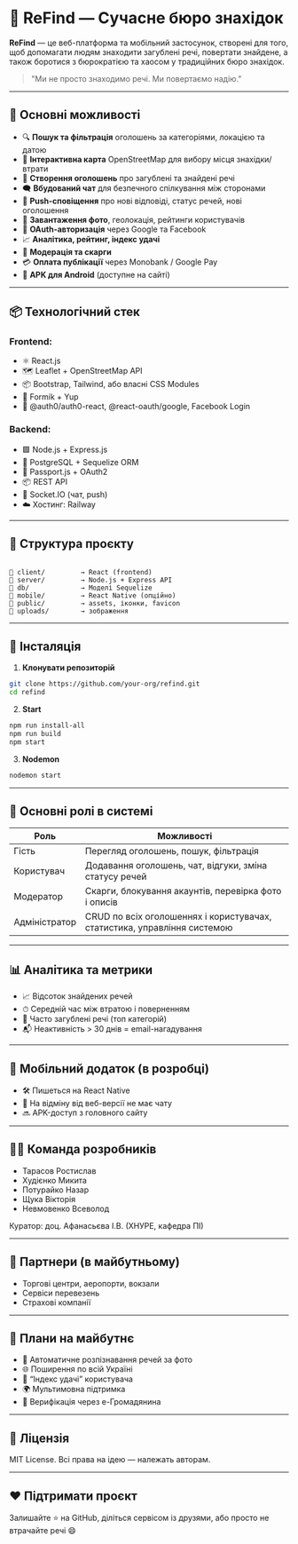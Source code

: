 # 🔎 ReFind — Сучасне бюро знахідок

**ReFind** — це веб-платформа та мобільний застосунок, створені для того, щоб допомагати людям знаходити загублені речі, повертати знайдене, а також боротися з бюрократією та хаосом у традиційних бюро знахідок.

> "Ми не просто знаходимо речі. Ми повертаємо надію."

---

## 🧠 Основні можливості

- 🔍 **Пошук та фільтрація** оголошень за категоріями, локацією та датою
- 📍 **Інтерактивна карта** OpenStreetMap для вибору місця знахідки/втрати
- 🧾 **Створення оголошень** про загублені та знайдені речі
- 🗨 **Вбудований чат** для безпечного спілкування між сторонами
- 🔔 **Push-сповіщення** про нові відповіді, статус речей, нові оголошення
- 📸 **Завантаження фото**, геолокація, рейтинги користувачів
- 🔐 **OAuth-авторизація** через Google та Facebook
- 📈 **Аналітика, рейтинг, індекс удачі**
- 👮 **Модерація та скарги**
- 💳 **Оплата публікації** через Monobank / Google Pay
- 📱 **APK для Android** (доступне на сайті)

---

## 📦 Технологічний стек

### Frontend:
- ⚛️ React.js
- 🗺 Leaflet + OpenStreetMap API
- 📦 Bootstrap, Tailwind, або власні CSS Modules
- 🧠 Formik + Yup
- 🔐 @auth0/auth0-react, @react-oauth/google, Facebook Login

### Backend:
- 🟩 Node.js + Express.js
- 🐘 PostgreSQL + Sequelize ORM
- 🔐 Passport.js + OAuth2
- 📦 REST API
- 🔔 Socket.IO (чат, push)
- ☁️ Хостинг: Railway

---

## 🔨 Структура проєкту

```

📁 client/         → React (frontend)
📁 server/         → Node.js + Express API
📁 db/             → Моделі Sequelize
📁 mobile/         → React Native (опційно)
📁 public/         → assets, іконки, favicon
📁 uploads/        → зображення

````

---

## 🔧 Інсталяція

1. **Клонувати репозиторій**
```bash
git clone https://github.com/your-org/refind.git
cd refind
````

2. **Start**

```bash
npm run install-all
npm run build
npm start
```

3. **Nodemon**
```bash
nodemon start
```

---

## 🧪 Основні ролі в системі

| Роль          | Можливості                                                               |
| ------------- | ------------------------------------------------------------------------ |
| Гість         | Перегляд оголошень, пошук, фільтрація                                    |
| Користувач    | Додавання оголошень, чат, відгуки, зміна статусу речей                   |
| Модератор     | Скарги, блокування акаунтів, перевірка фото і описів                     |
| Адміністратор | CRUD по всіх оголошеннях і користувачах, статистика, управління системою |

---

## 📊 Аналітика та метрики

* 📈 Відсоток знайдених речей
* ⏱ Середній час між втратою і поверненням
* 🔄 Часто загублені речі (топ категорій)
* 📬 Неактивність > 30 днів = email-нагадування

---

## 📱 Мобільний додаток (в розробці)

* 🛠 Пишеться на React Native
* 🧭 На відміну від веб-версії не має чату
* 🔜 APK-доступ з головного сайту

---

## 🧑‍💻 Команда розробників

* Тарасов Ростислав
* Худієнко Микита
* Потурайко Назар
* Щука Вікторія
* Невмовенко Всеволод

Куратор: доц. Афанасьєва І.В. (ХНУРЕ, кафедра ПІ)

---

## 🤝 Партнери (в майбутньому)

* Торгові центри, аеропорти, вокзали
* Сервіси перевезень
* Страхові компанії

---

## 🧩 Плани на майбутнє

* 🤖 Автоматичне розпізнавання речей за фото
* 🌐 Поширення по всій Україні
* 🧠 “Індекс удачі” користувача
* 🌍 Мультимовна підтримка
* 🔐 Верифікація через e-Громадянина

---

## 📄 Ліцензія

MIT License. Всі права на ідею — належать авторам.

---

## ❤️ Підтримати проєкт

Залишайте ⭐ на GitHub, діліться сервісом із друзями, або просто не втрачайте речі 😄
